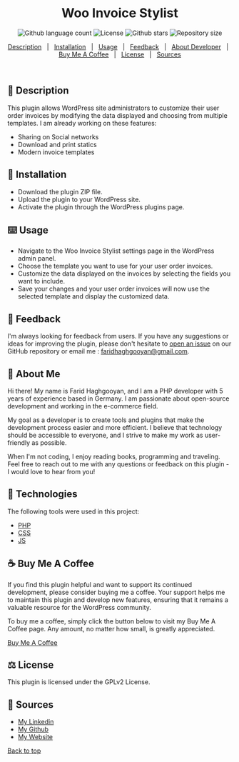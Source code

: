 <h1 align="center">Woo Invoice Stylist</h1>

<p align="center">
  <img alt="Github language count" src="https://img.shields.io/badge/Technologies-PHP,%20JavaScript,%20CSS-blue">
  <img alt="License" src="https://img.shields.io/badge/license-GPLv2-green.svg">
  <img alt="Github stars" src="https://img.shields.io/github/stars/faridhaghgooyan/programming-challenges?color=56BEB8" />
  <img alt="Repository size" src="https://img.shields.io/github/repo-size/faridhaghgooyan/programming-challenges?color=56BEB8">
</p>


<p align="center">
    <a href="#dart-description">Description</a> &#xa0; | &#xa0; 
    <a href="#notebook-installation">Installation</a> &#xa0; | &#xa0;
    <a href="#keyboard-usage">Usage</a> &#xa0; | &#xa0;
    <a href="#speech_balloon-feedback">Feedback</a> &#xa0; | &#xa0;
    <a href="#briefcase-about-me">About Developer</a> &#xa0; | &#xa0;
    <a href="#coffee-buy-me-a-coffee">Buy Me A Coffee</a> &#xa0; | &#xa0;
    <a href="#balance_scale-license">License</a> &#xa0; | &#xa0;
    <a href="#memo-Sources">Sources</a> 
</p>

<br>

## :dart: Description ##

This plugin allows WordPress site administrators to customize their user order invoices by modifying the data displayed and choosing from multiple templates. I am already working on these features:
- Sharing on Social networks
- Download and print statics
- Modern invoice templates

## :notebook: Installation ##

- Download the plugin ZIP file.
- Upload the plugin to your WordPress site.
- Activate the plugin through the WordPress plugins page.



## :keyboard: Usage ##

- Navigate to the Woo Invoice Stylist settings page in the WordPress admin panel.
- Choose the template you want to use for your user order invoices.
- Customize the data displayed on the invoices by selecting the fields you want to include.
- Save your changes and your user order invoices will now use the selected template and display the customized data.

## :speech_balloon: Feedback ##

I'm always looking for feedback from users. If you have any suggestions or ideas for improving the plugin, please don't hesitate to [open an issue](https://github.com/faridhaghgooyan/woo-invoice-stylist/issues) on our GitHub repository or email me : [faridhaghgooyan@gmail.com](mailto:faridhaghgooyan@gmail.com).

## :briefcase: About Me ##

Hi there! My name is Farid Haghgooyan, and I am a PHP developer with 5 years of experience based in Germany. I am passionate about open-source development and working in the e-commerce field.

My goal as a developer is to create tools and plugins that make the development process easier and more efficient. I believe that technology should be accessible to everyone, and I strive to make my work as user-friendly as possible.

When I'm not coding, I enjoy reading books, programming and traveling. Feel free to reach out to me with any questions or feedback on this plugin - I would love to hear from you!



## :rocket: Technologies ##

The following tools were used in this project:

- [PHP](https://www.php.net/)
- [CSS](https://www.w3schools.com/css/)
- [JS](https://developer.mozilla.org/en-US/docs/Web/JavaScript)

## :coffee: Buy Me A Coffee ##

If you find this plugin helpful and want to support its continued development, please consider buying me a coffee. Your support helps me to maintain this plugin and develop new features, ensuring that it remains a valuable resource for the WordPress community.

To buy me a coffee, simply click the button below to visit my Buy Me A Coffee page. Any amount, no matter how small, is greatly appreciated.

[Buy Me A Coffee](https://www.buymeacoffee.com/mrhaghgooyan)


## :balance_scale: License ##

This plugin is licensed under the GPLv2 License.


## :memo: Sources ##

- [My Linkedin](https://www.linkedin.com/in/farid-haghgooyan/)
- [My Github](https://github.com/faridhaghgooyan)
- [My Website](https://mrhaghgooyan.com/)


<a href="#top">Back to top</a>
